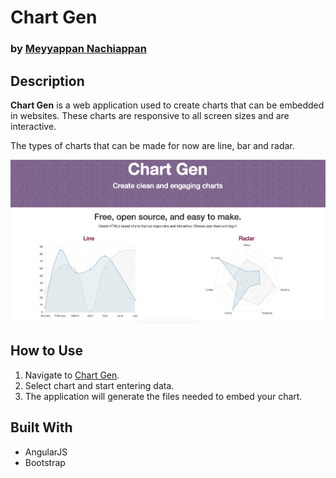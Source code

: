 # Chart Gen
### by [Meyyappan Nachiappan](http://mnachiappan.com)

## Description
**Chart Gen** is a web application used to create charts that can be embedded in websites. These charts are responsive to all screen sizes and are interactive. 

The types of charts that can be made for now are line, bar and radar.

![Chart gen preview](./preview.png)

## How to Use
1. Navigate to [Chart Gen](http://chartgen.org).
2. Select chart and start entering data.
3. The application will generate the files needed to embed your chart.

## Built With
* AngularJS
* Bootstrap
